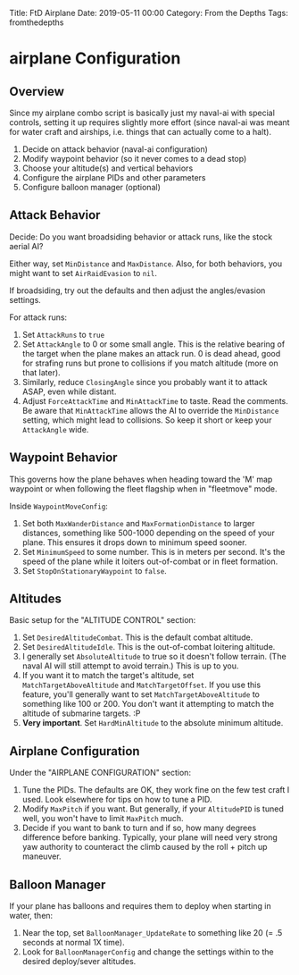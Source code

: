 Title: FtD Airplane
Date: 2019-05-11 00:00
Category: From the Depths
Tags: fromthedepths

# airplane Configuration #

## Overview ##

Since my airplane combo script is basically just my naval-ai with special controls, setting it up requires slightly more effort (since naval-ai was meant for water craft and airships, i.e. things that can actually come to a halt).

 1. Decide on attack behavior (naval-ai configuration)
 2. Modify waypoint behavior (so it never comes to a dead stop)
 3. Choose your altitude(s) and vertical behaviors
 4. Configure the airplane PIDs and other parameters
 5. Configure balloon manager (optional)

## Attack Behavior ##

Decide: Do you want broadsiding behavior or attack runs, like the stock aerial AI?

Either way, set `MinDistance` and `MaxDistance`. Also, for both behaviors, you might want to set `AirRaidEvasion` to `nil`.

If broadsiding, try out the defaults and then adjust the angles/evasion settings.

For attack runs:

 1. Set `AttackRuns` to `true`
 2. Set `AttackAngle` to 0 or some small angle. This is the relative bearing of the target when the plane makes an attack run. 0 is dead ahead, good for strafing runs but prone to collisions if you match altitude (more on that later).
 3. Similarly, reduce `ClosingAngle` since you probably want it to attack ASAP, even while distant.
 4. Adjust `ForceAttackTime` and `MinAttackTime` to taste. Read the comments. Be aware that `MinAttackTime` allows the AI to override the `MinDistance` setting, which might lead to collisions. So keep it short or keep your `AttackAngle` wide.

## Waypoint Behavior ##

This governs how the plane behaves when heading toward the 'M' map waypoint or when following the fleet flagship when in "fleetmove" mode.

Inside `WaypointMoveConfig`:

 1. Set both `MaxWanderDistance` and `MaxFormationDistance` to larger distances, something like 500-1000 depending on the speed of your plane. This ensures it drops down to minimum speed sooner.
 2. Set `MinimumSpeed` to some number. This is in meters per second. It's the speed of the plane while it loiters out-of-combat or in fleet formation.
 3. Set `StopOnStationaryWaypoint` to `false`.

## Altitudes ##

Basic setup for the "ALTITUDE CONTROL" section:

 1. Set `DesiredAltitudeCombat`. This is the default combat altitude.
 2. Set `DesiredAltitudeIdle`. This is the out-of-combat loitering altitude.
 3. I generally set `AbsoluteAltitude` to true so it doesn't follow terrain. (The naval AI will still attempt to avoid terrain.) This is up to you.
 4. If you want it to match the target's altitude, set `MatchTargetAboveAltitude` and `MatchTargetOffset`. If you use this feature, you'll generally want to set `MatchTargetAboveAltitude` to something like 100 or 200. You don't want it attempting to match the altitude of submarine targets. :P
 5. **Very important**. Set `HardMinAltitude` to the absolute minimum altitude.

## Airplane Configuration ##

Under the "AIRPLANE CONFIGURATION" section:

 1. Tune the PIDs. The defaults are OK, they work fine on the few test craft I used. Look elsewhere for tips on how to tune a PID.
 2. Modify `MaxPitch` if you want. But generally, if your `AltitudePID` is tuned well, you won't have to limit `MaxPitch` much.
 3. Decide if you want to bank to turn and if so, how many degrees difference before banking. Typically, your plane will need very strong yaw authority to counteract the climb caused by the roll + pitch up maneuver.

## Balloon Manager ##

If your plane has balloons and requires them to deploy when starting in water, then:

 1. Near the top, set `BalloonManager_UpdateRate` to something like 20 (= .5 seconds at normal 1X time).
 2. Look for `BalloonManagerConfig` and change the settings within to the desired deploy/sever altitudes.
